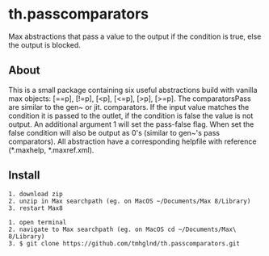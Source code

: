 # th.passcomparators

Max abstractions that pass a value to the output if the condition is true, else the output is blocked.

## About

This is a small package containing six useful abstractions build with vanilla max objects: [==p], [!=p], [<p], [<=p], [>p], [>=p]. The comparatorsPass are similar to the gen~ or jit. comparators. If the input value matches the condition it is passed to the outlet, if the condition is false the value is not output. An additional argument 1 will set the pass-false flag. When set the false condition will also be output as 0's (similar to gen~'s pass comparators). All abstraction have a corresponding helpfile with reference (*.maxhelp, *.maxref.xml).

## Install

```
1. download zip 
2. unzip in Max searchpath (eg. on MacOS ~/Documents/Max 8/Library)
3. restart Max8
```

```
1. open terminal
2. navigate to Max searchpath (eg. on MacOS cd ~/Documents/Max\ 8/Library)
3. $ git clone https://github.com/tmhglnd/th.passcomparators.git
```
